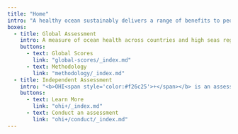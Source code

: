 ```yaml
---
title: "Home"
intro: "A healthy ocean sustainably delivers a range of benefits to people now and in the future. The Ocean Health Index is the comprehensive framework used to measure ocean health from global to local scales."
boxes:
  - title: Global Assessment
    intro: A measure of ocean health across countries and high seas regions.
    buttons:
      - text: Global Scores
        link: "global-scores/_index.md"
      - text: Methodology
        link: "methodology/_index.md"
  - title: Independent Assessment
    intro: "<b>OHI<span style='color:#f26c25'>+</span></b> is an assessment tool customized by stakeholders to meet local management needs."
    buttons:
      - text: Learn More
        link: "ohi+/_index.md"
      - text: Conduct an assessment
        link: "ohi+/conduct/_index.md"
---
```

